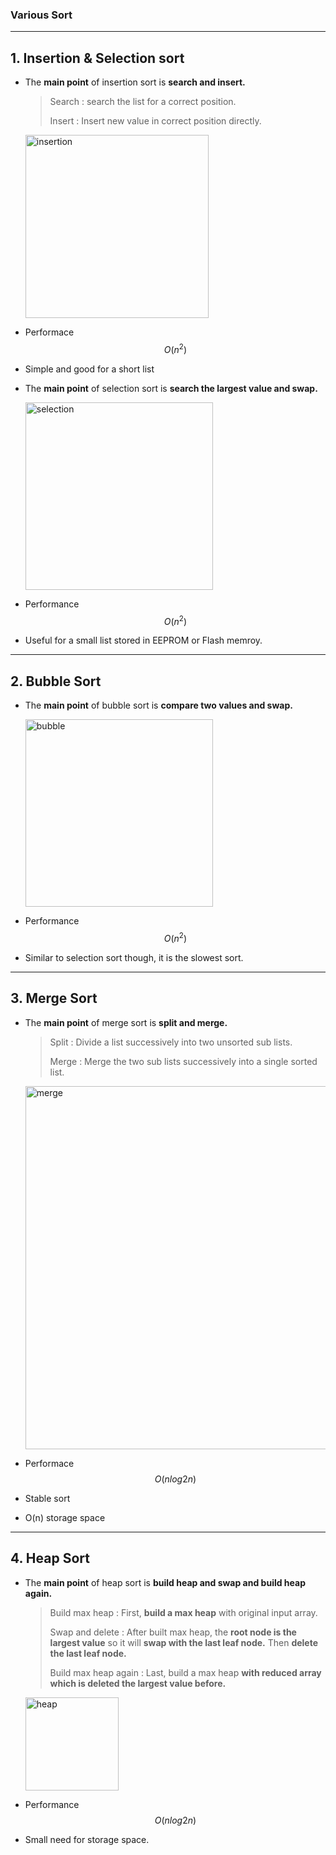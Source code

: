 ### Various Sort

------

## 1. Insertion & Selection sort

- The **main point** of insertion sort is **search and insert.**

  > Search : search the list for a correct position.
  >
  > Insert : Insert new value in correct position directly.

  <img width="293" alt="insertion" src="https://user-images.githubusercontent.com/23169707/46024607-247caf00-c122-11e8-9984-d1aa7588d86e.png">

- Performace 
  $$
  O(n^2)
  $$

- Simple and good for a short list



* The **main point** of selection sort is **search the largest value and swap.**

  <img width="300" alt="selection" src="https://user-images.githubusercontent.com/23169707/46024956-bf758900-c122-11e8-839e-80601f1b2a7a.png">

* Performance
  $$
  O(n^2)
  $$

* Useful for a small list stored in EEPROM or Flash memroy.





------

## 2. Bubble Sort 

- The **main point** of bubble sort is **compare two values  and swap.**

  <img width="300" alt="bubble" src="https://user-images.githubusercontent.com/23169707/46025260-82f65d00-c123-11e8-8be9-a3b5e11f2bfb.png">

- Performance
  $$
  O(n^2)
  $$

- Similar to selection sort though, it is the slowest sort. 





------

## 3. Merge Sort 

- The **main point** of merge sort is **split and merge.**

  > Split : Divide a list successively into two unsorted sub lists.
  >
  > Merge : Merge the two sub lists successively into a single sorted list.

  <img width="581" alt="merge" src="https://user-images.githubusercontent.com/23169707/46024302-73761480-c121-11e8-9080-31fb23308847.png">

- Performace 
  $$
  O(n log2 n)
  $$

- Stable sort

- O(n) storage space





------

## 4. Heap Sort 

- The **main point** of heap sort is **build heap and swap and build heap again.**

  > Build max heap : First, **build a max heap** with original input array.
  >
  > Swap and delete : After built max heap, the **root node is the largest value** so it will **swap with the last leaf node.** Then **delete the last leaf node.**
  >
  > Build max heap again : Last, build a max heap **with reduced array which is deleted the largest value before.**

  <img width="149" alt="heap" src="https://user-images.githubusercontent.com/23169707/46025774-a40b7d80-c124-11e8-8735-7d21f0fbaca9.png">

- Performance
  $$
  O(n log2 n)
  $$

- Small need for storage space.